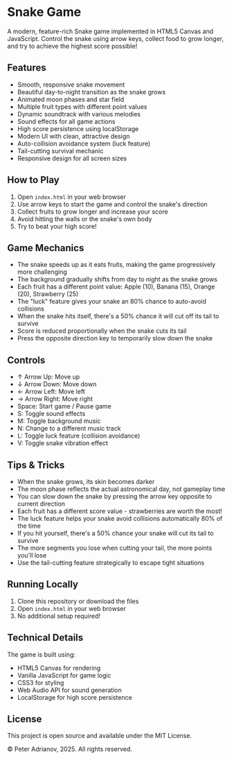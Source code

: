 # Snake Game

A modern, feature-rich Snake game implemented in HTML5 Canvas and JavaScript. Control the snake using arrow keys, collect food to grow longer, and try to achieve the highest score possible!

## Features

- Smooth, responsive snake movement
- Beautiful day-to-night transition as the snake grows
- Animated moon phases and star field
- Multiple fruit types with different point values
- Dynamic soundtrack with various melodies
- Sound effects for all game actions
- High score persistence using localStorage
- Modern UI with clean, attractive design
- Auto-collision avoidance system (luck feature)
- Tail-cutting survival mechanic
- Responsive design for all screen sizes

## How to Play

1. Open `index.html` in your web browser
2. Use arrow keys to start the game and control the snake's direction
3. Collect fruits to grow longer and increase your score
4. Avoid hitting the walls or the snake's own body
5. Try to beat your high score!

## Game Mechanics

- The snake speeds up as it eats fruits, making the game progressively more challenging
- The background gradually shifts from day to night as the snake grows
- Each fruit has a different point value: Apple (10), Banana (15), Orange (20), Strawberry (25)
- The "luck" feature gives your snake an 80% chance to auto-avoid collisions
- When the snake hits itself, there's a 50% chance it will cut off its tail to survive
- Score is reduced proportionally when the snake cuts its tail
- Press the opposite direction key to temporarily slow down the snake

## Controls

- ↑ Arrow Up: Move up
- ↓ Arrow Down: Move down
- ← Arrow Left: Move left
- → Arrow Right: Move right
- Space: Start game / Pause game
- S: Toggle sound effects
- M: Toggle background music
- N: Change to a different music track
- L: Toggle luck feature (collision avoidance)
- V: Toggle snake vibration effect

## Tips & Tricks

- When the snake grows, its skin becomes darker
- The moon phase reflects the actual astronomical day, not gameplay time
- You can slow down the snake by pressing the arrow key opposite to current direction
- Each fruit has a different score value - strawberries are worth the most!
- The luck feature helps your snake avoid collisions automatically 80% of the time
- If you hit yourself, there's a 50% chance your snake will cut its tail to survive
- The more segments you lose when cutting your tail, the more points you'll lose
- Use the tail-cutting feature strategically to escape tight situations

## Running Locally

1. Clone this repository or download the files
2. Open `index.html` in your web browser
3. No additional setup required!

## Technical Details

The game is built using:
- HTML5 Canvas for rendering
- Vanilla JavaScript for game logic
- CSS3 for styling
- Web Audio API for sound generation
- LocalStorage for high score persistence

## License

This project is open source and available under the MIT License.

© Peter Adrianov, 2025. All rights reserved.
